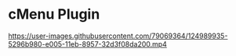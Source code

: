 # cMenu Plugin

https://user-images.githubusercontent.com/79069364/124989935-5296b980-e005-11eb-8957-32d3f08da200.mp4


